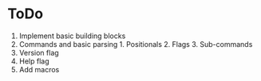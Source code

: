 # ToDo
 1. Implement basic building blocks
   1. Commands and basic parsing
     1. Positionals
     2. Flags
     3. Sub-commands
   2. Version flag
   3. Help flag
 2. Add macros